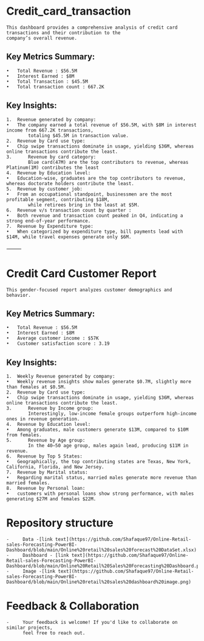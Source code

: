 # Credit_card_transaction
    This dashboard provides a comprehensive analysis of credit card transactions and their contribution to the 
    company’s overall revenue. 
    
## Key Metrics Summary:
	•	Total Revenue : $56.5M
	•	Interest Earned : $8M
	•	Total Transaction : $45.5M 
	•	Total transaction count : 667.2K 

 
## Key Insights:
	1.	Revenue generated by company:
	•	The company earned a total revenue of $56.5M, with $8M in interest income from 667.2K transactions, 
            totaling $45.5M in transaction value.
	2.	Revenue by Card use type:
	•	Chip swipe transactions dominate in usage, yielding $36M, whereas online transactions contribute the least. 
    3.      Revenue by card category:
	        Blue card(47M) are the top contributors to revenue, whereas Platinum(1M) contributes the least
	4.	Revenue by Education level:
	•	Education-wise, graduates are the top contributors to revenue, whereas doctorate holders contribute the least. 
	5.	Revenue by customer job:
	•	From an occupational standpoint, businessmen are the most profitable segment, contributing $18M, 
            while retirees bring in the least at $5M.  
	6.	Revenue v/s transaction count by quarter :
	•	Both revenue and transaction count peaked in Q4, indicating a strong end-of-year performance.
	7.	Revenue by Expenditure type:
	•	When categorized by expenditure type, bill payments lead with $14M, while travel expenses generate only $6M.
    

⸻

# Credit Card Customer Report

    This gender-focused report analyzes customer demographics and behavior. 

## Key Metrics Summary:
	•	Total Revenue : $56.5M
	•	Interest Earned : $8M
	•	Average customer income : $57K 
	•	Customer satisfaction score : 3.19 

## Key Insights:
	1.	Weekly Revenue generated by company:
	•	Weekly revenue insights show males generate $0.7M, slightly more than females at $0.5M.
	2.	Revenue by Card use type:
	•	Chip swipe transactions dominate in usage, yielding $36M, whereas online transactions contribute the least. 
    3.      Revenue by Income group:
	        Interestingly, low-income female groups outperform high-income ones in revenue generation.    
	4.	Revenue by Education level:
	•	Among graduates, male customers generate $13M, compared to $10M from females.
    5.      Revenue by Age group:
	        In the 40–50 age group, males again lead, producing $11M in revenue.
	6.	Revenue by Top 5 States:
	•	Geographically, the top contributing states are Texas, New York, California, Florida, and New Jersey.
	7.	Revenue by Marital status:
	•	Regarding marital status, married males generate more revenue than married females.
	8.	Revenue by Personal loan:
	•	customers with personal loans show strong performance, with males generating $27M and females $22M.


 # Repository structure
    -     Data -[link text](https://github.com/Shafaque97/Online-Retail-sales-Forecasting-PowerBI-Dashboard/blob/main/Online%20retail%20sales%20forecast%20DataSet.xlsx)
    -     Dashboard - [link text](https://github.com/Shafaque97/Online-Retail-sales-Forecasting-PowerBI-Dashboard/blob/main/Online%20Retail%20Sales%20Forecasting%20Dashboard.pbix)
    -     Image -[link text](https://github.com/Shafaque97/Online-Retail-sales-Forecasting-PowerBI-Dashboard/blob/main/Online%20retail%20sales%20dashboard%20image.png)


# Feedback & Collaboration
    -     Your feedback is welcome! If you'd like to collaborate on similar projects,   
          feel free to reach out.

    
